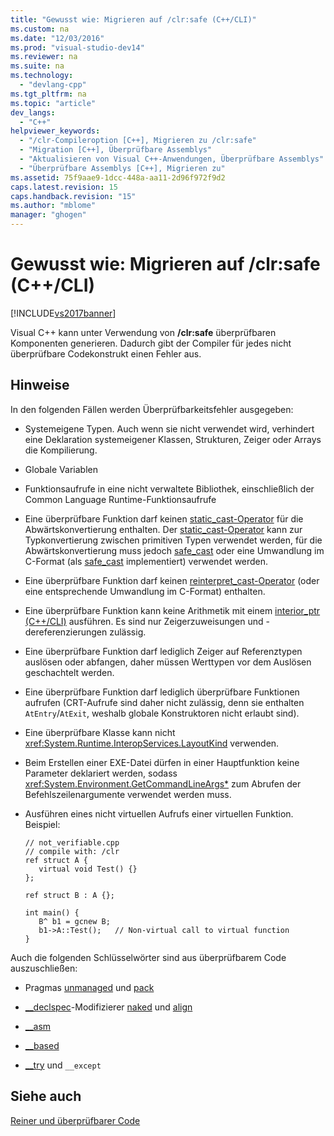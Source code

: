 ```yaml
---
title: "Gewusst wie: Migrieren auf /clr:safe (C++/CLI)"
ms.custom: na
ms.date: "12/03/2016"
ms.prod: "visual-studio-dev14"
ms.reviewer: na
ms.suite: na
ms.technology: 
  - "devlang-cpp"
ms.tgt_pltfrm: na
ms.topic: "article"
dev_langs: 
  - "C++"
helpviewer_keywords: 
  - "/clr-Compileroption [C++], Migrieren zu /clr:safe"
  - "Migration [C++], Überprüfbare Assemblys"
  - "Aktualisieren von Visual C++-Anwendungen, Überprüfbare Assemblys"
  - "Überprüfbare Assemblys [C++], Migrieren zu"
ms.assetid: 75f9aae9-1dcc-448a-aa11-2d96f972f9d2
caps.latest.revision: 15
caps.handback.revision: "15"
ms.author: "mblome"
manager: "ghogen"
---
```

# Gewusst wie: Migrieren auf /clr:safe (C++/CLI)
[!INCLUDE[vs2017banner](../assembler/inline/includes/vs2017banner.md)]

Visual C\+\+ kann unter Verwendung von **\/clr:safe** überprüfbaren Komponenten generieren. Dadurch gibt der Compiler für jedes nicht überprüfbare Codekonstrukt einen Fehler aus.  
  
## Hinweise  
 In den folgenden Fällen werden Überprüfbarkeitsfehler ausgegeben:  
  
-   Systemeigene Typen.  Auch wenn sie nicht verwendet wird, verhindert eine Deklaration systemeigener Klassen, Strukturen, Zeiger oder Arrays die Kompilierung.  
  
-   Globale Variablen  
  
-   Funktionsaufrufe in eine nicht verwaltete Bibliothek, einschließlich der Common Language Runtime\-Funktionsaufrufe  
  
-   Eine überprüfbare Funktion darf keinen [static\_cast\-Operator](../cpp/static-cast-operator.md) für die Abwärtskonvertierung enthalten.  Der [static\_cast\-Operator](../cpp/static-cast-operator.md) kann zur Typkonvertierung zwischen primitiven Typen verwendet werden, für die Abwärtskonvertierung muss jedoch [safe\_cast](../windows/safe-cast-cpp-component-extensions.md) oder eine Umwandlung im C\-Format \(als [safe\_cast](../windows/safe-cast-cpp-component-extensions.md) implementiert\) verwendet werden.  
  
-   Eine überprüfbare Funktion darf keinen [reinterpret\_cast\-Operator](../cpp/reinterpret-cast-operator.md) \(oder eine entsprechende Umwandlung im C\-Format\) enthalten.  
  
-   Eine überprüfbare Funktion kann keine Arithmetik mit einem [interior\_ptr \(C\+\+\/CLI\)](../windows/interior-ptr-cpp-cli.md) ausführen.  Es sind nur Zeigerzuweisungen und \-dereferenzierungen zulässig.  
  
-   Eine überprüfbare Funktion darf lediglich Zeiger auf Referenztypen auslösen oder abfangen, daher müssen Werttypen vor dem Auslösen geschachtelt werden.  
  
-   Eine überprüfbare Funktion darf lediglich überprüfbare Funktionen aufrufen \(CRT\-Aufrufe sind daher nicht zulässig, denn sie enthalten `AtEntry`\/`AtExit`, weshalb globale Konstruktoren nicht erlaubt sind\).  
  
-   Eine überprüfbare Klasse kann nicht <xref:System.Runtime.InteropServices.LayoutKind> verwenden.  
  
-   Beim Erstellen einer EXE\-Datei dürfen in einer Hauptfunktion keine Parameter deklariert werden, sodass <xref:System.Environment.GetCommandLineArgs*> zum Abrufen der Befehlszeilenargumente verwendet werden muss.  
  
-   Ausführen eines nicht virtuellen Aufrufs einer virtuellen Funktion.  Beispiel:  
  
    ```  
    // not_verifiable.cpp  
    // compile with: /clr  
    ref struct A {  
       virtual void Test() {}  
    };  
  
    ref struct B : A {};  
  
    int main() {  
       B^ b1 = gcnew B;  
       b1->A::Test();   // Non-virtual call to virtual function  
    }  
    ```  
  
 Auch die folgenden Schlüsselwörter sind aus überprüfbarem Code auszuschließen:  
  
-   Pragmas [unmanaged](../preprocessor/managed-unmanaged.md) und [pack](../preprocessor/pack.md)  
  
-   [\_\_declspec](../cpp/declspec.md)\-Modifizierer [naked](../cpp/naked-cpp.md) und [align](../cpp/align-cpp.md)  
  
-   [\_\_asm](../assembler/inline/asm.md)  
  
-   [\_\_based](../cpp/based-grammar.md)  
  
-   [\_\_try](../cpp/try-except-statement.md) und `__except`  
  
## Siehe auch  
 [Reiner und überprüfbarer Code](../dotnet/pure-and-verifiable-code-cpp-cli.md)